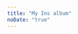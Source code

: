 ```yaml
---
title: "My Ins album"
noDate: "true"
---
```

<div class="instagram">
</div>
<script src="/js/jquery.lazyload.js"></script>
<script src="/js/instagram.js"></script>
